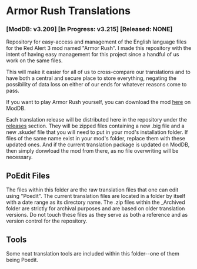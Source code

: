 # Armor Rush Translations

### [ModDB: v3.209] [In Progress: v3.215] [Released: NONE]

Repository for easy-access and management of the English language files for the Red Alert 3 mod named "Armor Rush".
I made this repository with the intent of having easy management for this project since a handful of us work on the same files.

This will make it easier for all of us to cross-compare our translations and to have both a central and secure place to store everything, negating the possibility of data loss on either of our ends for whatever reasons come to pass.

If you want to play Armor Rush yourself, you can download the mod <a href="https://www.moddb.com/mods/red-alert-armor-rush/downloads">here</a> on ModDB.

Each translation release will be distributed here in the repository under the <a href="https://github.com/Medstar117/Armor-Rush-Translations/releases">releases</a> section. They will be zipped files containing a new .big file and a new .skudef file that you will need to put in your mod's installation folder. If files of the same name exist in your mod's folder, replace them with these updated ones. And if the current translation package is updated on ModDB, then simply donwload the mod from there, as no file overwriting will be necessary.

## PoEdit Files
The files within this folder are the raw translation files that one can edit using "Poedit". The current translation files are located in a folder by itself with a date range as its directory name.
The .zip files within the _Archived folder are strictly for archival purposes and are based on older translation versions. Do not touch these files as they serve as both a reference and as version control for the repository.

## Tools
Some neat translation tools are included within this folder--one of them being Poedit.
